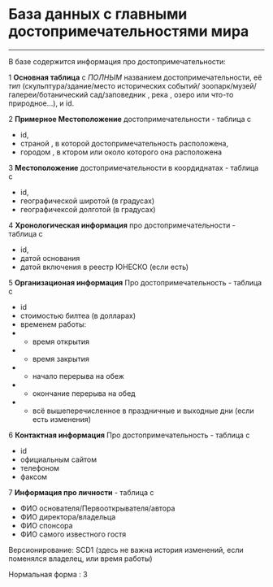 # База данных с главными достопримечательностями мира

---

В базе содержится информация про достопримечательности:

1 __Основная таблица__ с *ПОЛНЫМ* названием достопримечательности, её *тип* (скульптура/здание/место исторических событий/ зоопарк/музей/галереи/ботанический сад/заповедник , река , озеро или что-то природное...), и id.

2 __Примерное Местоположение__ достопримечательности - таблица с

* id,
* страной , в которой достопримечательность расположена, 
* городом , в ктором или около которого она расположена 


3 __Местоположение__ достопримечательности в коордиднатах - таблица с

* id,
* географической широтой (в градусах)
* географичексой долготой (в градусах)


4 __Хронологическая информация__ про достопримечательности  - таблица с

* id,
* датой основания
* датой включения в реестр ЮНЕСКО (если есть)


5 __Организационая информация__ Про достопримечательность - таблица с 

* id 
* стоимостью билтеа (в долларах)
* временем работы:
* * время открытия
* * время закрытия
* * начало перерыва на обеж
* * окончание перерыва на обед
* * всё вышеперечисленное в праздничные и выходные дни (если есть изменения)

6 __Контактная информация__ Про достопримечательность - таблица с 

* id
* официальным сайтом
* телефоном
* факсом

7 __Информация про личности__ - таблица с

* ФИО основателя/Первооткрывателя/автора
* ФИО директора/владельца
* ФИО спонсора
* ФИО самого известного гостя

Версионирование: SCD1 (здесь не важна история изменений, если поменялся владелец, или время работы)

Нормальная форма : 3
